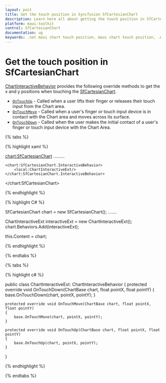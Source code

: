 ```yaml
---
layout: post
title: Get the touch position in Syncfusion SfCartesianChart
description: Learn here all about getting the touch position in SfCartesianChart in Syncfusion.NET MAUI Chart (SfCartesianChart) control.
platform: maui-toolkit
control: SfCartesianChart
documentation: ug
keywords: .net maui chart touch position, maui chart touch position, .net maui chart touch event, sfcartesianchart touch interaction in .net maui, .net maui chart touch gesture, .net maui chart touch behavior.
---
```


# Get the touch position in SfCartesianChart

[ChartInteractiveBehavior](https://help.syncfusion.com/cr/maui-toolkit/Syncfusion.Maui.Toolkit.Charts.ChartInteractiveBehavior.html) provides the following override methods to get the x and y positions when touching the [SfCartesianChart](https://help.syncfusion.com/cr/maui-toolkit/Syncfusion.Maui.Toolkit.Charts.SfCartesianChart.html).

* [`OnTouchUp`](https://help.syncfusion.com/cr/maui-toolkit/Syncfusion.Maui.Toolkit.Charts.ChartBehavior.html#Syncfusion_Maui_Toolkit_Charts_ChartBehavior_OnTouchUp_Syncfusion_Maui_Toolkit_Charts_ChartBase_System_Single_System_Single_) - Called when a user lifts their finger or releases their touch input from the Chart area. 
* [`OnTouchMove`](https://help.syncfusion.com/cr/maui-toolkit/Syncfusion.Maui.Toolkit.Charts.ChartBehavior.html#Syncfusion_Maui_Toolkit_Charts_ChartBehavior_OnTouchMove_Syncfusion_Maui_Toolkit_Charts_ChartBase_System_Single_System_Single_) - Called when a user's finger or touch input device is in contact with the Chart area and moves across its surface.
* [`OnTouchDown`](https://help.syncfusion.com/cr/maui-toolkit/Syncfusion.Maui.Toolkit.Charts.ChartBehavior.html#Syncfusion_Maui_Toolkit_Charts_ChartBehavior_OnTouchDown_Syncfusion_Maui_Toolkit_Charts_ChartBase_System_Single_System_Single_) -  Called when the user makes the initial contact of a user's finger or touch input device with the Chart Area.

{% tabs %}

{% highlight xaml %}

<chart:SfCartesianChart>
    .........

    <chart:SfCartesianChart.InteractiveBehavior>
        <local:ChartInteractiveExt/>
    </chart:SfCartesianChart.InteractiveBehavior>

</chart:SfCartesianChart>

{% endhighlight %}

{% highlight C# %}

SfCartesianChart chart = new SfCartesianChart();
.......
    
ChartInteractiveExt interactiveExt = new ChartInteractiveExt();
chart.Behaviors.Add(interactiveExt);

this.Content = chart;

{% endhighlight %}

{% endtabs %}

{% tabs %}

{% highlight c# %}

public class ChartInteractiveExt: ChartInteractiveBehavior
{
    protected override void OnTouchDown(ChartBase chart, float pointX, float pointY)
    {
        base.OnTouchDown(chart, pointX, pointY);
    }

    protected override void OnTouchMove(ChartBase chart, float pointX, float pointY)
    {
        base.OnTouchMove(chart, pointX, pointY);
    }

    protected override void OnTouchUp(ChartBase chart, float pointX, float pointY)
    {
        base.OnTouchUp(chart, pointX, pointY);
    }
}

{% endhighlight  %}

{% endtabs %}

